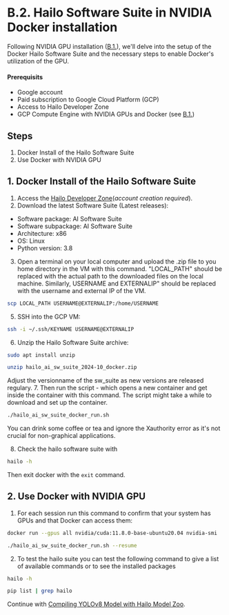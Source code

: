 # B.2. Hailo Software Suite in NVIDIA Docker installation

Following NVIDIA GPU installation ([B.1.](https://github.com/marcory-hub/hailo/blob/main/gcp-vm-gpu-docker-installation.md)), we'll delve into the setup of the Docker Hailo Software Suite and the necessary steps to enable Docker's utilization of the GPU.

#### Prerequisits 
- Google account
- Paid subscription to Google Cloud Platform (GCP)
- Access to Hailo Developer Zone
- GCP Compute Engine with NVIDIA GPUs and Docker (see [B.1.](https://github.com/marcory-hub/hailo/blob/main/gcp-vm-gpu-docker-installation.md))

## Steps
1. Docker Install of the Hailo Software Suite
2. Use Docker with NVIDIA GPU

## 1. Docker Install of the Hailo Software Suite
1. Access the [Hailo Developer Zone](https://hailo.ai/developer-zone/sw-downloads/)(_account creation required_).
2. Download the latest Software Suite (Latest releases):
- Software package: AI Software Suite
- Software subpackage: AI Software Suite
- Architecture: x86
- OS: Linux 
- Python version: 3.8
3. Open a terminal on your local computer and upload the .zip file to you home directory in the VM with this command. "LOCAL_PATH" should be replaced with the actual path to the downloaded files on the local machine. Similarly, USERNAME and EXTERNALIP" should be replaced with the username and external IP of the VM.
```sh
scp LOCAL_PATH USERNAME@EXTERNALIP:/home/USERNAME
```
5. SSH into the GCP VM:
```sh
ssh -i ~/.ssh/KEYNAME USERNAME@EXTERNALIP
```
6. Unzip the Hailo Software Suite archive:
```sh
sudo apt install unzip
```
```sh
unzip hailo_ai_sw_suite_2024-10_docker.zip
```
Adjust the versionname of the sw_suite as new versions are released regulary.
7. Then run the script - which opens a new container and get inside the container with this command. The script might take a while to download and set up the container.
```sh
./hailo_ai_sw_suite_docker_run.sh
```
You can drink some coffee or tea and ignore the Xauthority error as it's not crucial for non-graphical applications.

8. Check the hailo software suite with
```sh
hailo -h
```
Then exit docker with the `exit` command. 

## 2. Use Docker with NVIDIA GPU

1. For each session run this command to confirm that your system has GPUs and that Docker can access them:
```sh
docker run --gpus all nvidia/cuda:11.8.0-base-ubuntu20.04 nvidia-smi
```
```sh
./hailo_ai_sw_suite_docker_run.sh --resume
```
2. To test the hailo suite you can test the following command to give a list of available commands or to see the installed packages
```sh
hailo -h
```
```sh
pip list | grep hailo
```

Continue with [Compiling YOLOv8 Model with Hailo Model Zoo](https://github.com/marcory-hub/hailo/blob/main/model-zoo-compilation.md).





